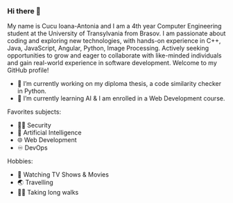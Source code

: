 ### Hi there 👋

My name is Cucu Ioana-Antonia and I am a 4th year Computer Engineering student at the University of Transylvania from Brasov.
I am passionate about coding and exploring new technologies, with hands-on experience in C++, Java, JavaScript, Angular, Python, Image Processing. Actively seeking opportunities to grow and eager to collaborate with like-minded individuals and gain real-world experience in software development.
Welcome to my GitHub profile!

 - 🔭 I’m currently working on my diploma thesis, a code similarity checker in Python.
 - 🌱 I’m currently learning AI & I am enrolled in a Web Development course. 

Favorites subjects:
 - 👩‍💻 Security
 - 🤖 Artificial Intelligence
 - 🌐 Web Development
 - ♾️ DevOps

Hobbies:
 - 🎥 Watching TV Shows & Movies
 - 🌏 Travelling
 - 🚶‍♀️ Taking long walks
 

